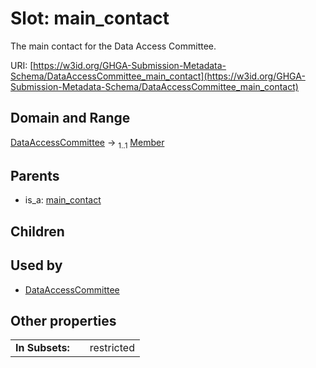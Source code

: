 
# Slot: main_contact


The main contact for the Data Access Committee.

URI: [https://w3id.org/GHGA-Submission-Metadata-Schema/DataAccessCommittee_main_contact](https://w3id.org/GHGA-Submission-Metadata-Schema/DataAccessCommittee_main_contact)


## Domain and Range

[DataAccessCommittee](DataAccessCommittee.md) &#8594;  <sub>1..1</sub> [Member](Member.md)

## Parents

 *  is_a: [main_contact](main_contact.md)

## Children


## Used by

 * [DataAccessCommittee](DataAccessCommittee.md)

## Other properties

|  |  |  |
| --- | --- | --- |
| **In Subsets:** | | restricted |

